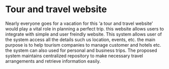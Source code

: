 # Tour and travel website
Nearly everyone goes for a vacation for this ‘a tour and travel website’ would play a vital role in planning a perfect trip. 
this website allows users to integrate with simple and user freindly website.
This system allows user of the system access all the details such us location, events, etc. the main purpose is to help tourism companies to manage customer and hotels etc.
the system can also used for personal and business trips.
The proposed system maintains centralized repository to make necessary travel arrangements and retrieve information easily. 
